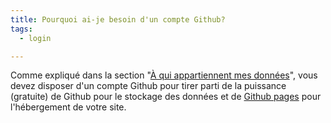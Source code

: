 ```yaml
---
title: Pourquoi ai-je besoin d'un compte Github?
tags:
  - login

---
```

Comme expliqué dans la section "[À qui appartiennent mes données](/docs/fr/a-qui-appartient-mon-data)", vous devez disposer d'un compte Github pour tirer parti de la puissance (gratuite) de Github pour le stockage des données et de [Github pages](https://pages.github.com/) pour l'hébergement de votre site.
